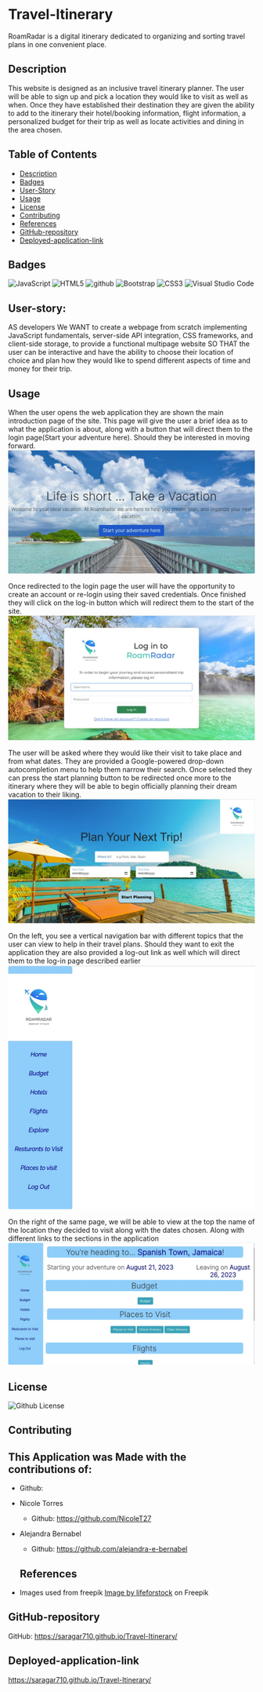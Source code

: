 # Travel-Itinerary
RoamRadar is a digital itinerary dedicated to organizing and sorting travel plans in one convenient place.

## Description

This website is designed as an inclusive travel itinerary planner. The user will be able to sign up and pick a location they would like to visit as well as when.
Once they have established their destination they are given the ability to add to the itinerary their hotel/booking information, flight information,
a personalized budget for their trip as well as locate activities and dining in the area chosen.

## Table of Contents
- [Description](#description)
- [Badges](#badges)
- [User-Story](#user-story)
- [Usage](#usage)
- [License](#license)
- [Contributing](#contributing)
- [References](#references)
- [GitHub-repository](#github-repository)
- [Deployed-application-link](#deployed-application-link)

## Badges
![JavaScript](https://img.shields.io/badge/JavaScript-yellow.svg)
![HTML5](https://img.shields.io/badge/html5-%23E34F26.svg?style=for-the-badge&logo=html5&logoColor=white)
![github](https://img.shields.io/badge/github-Profile-lightgrey.svg)
![Bootstrap](https://img.shields.io/badge/bootstrap-%238511FA.svg?style=for-the-badge&logo=bootstrap&logoColor=white)
![CSS3](https://img.shields.io/badge/css3-%231572B6.svg?style=for-the-badge&logo=css3&logoColor=white)
![Visual Studio Code](https://img.shields.io/badge/Visual%20Studio%20Code-0078d7.svg?style=for-the-badge&logo=visual-studio-code&logoColor=white)

## User-story:
AS developers
We WANT to create a webpage from scratch implementing JavaScript fundamentals, server-side API integration, CSS frameworks, and client-side storage, to provide a functional multipage website 
SO THAT the user can be interactive and have the ability to choose their location of choice and plan how they would like to spend different aspects of time and money for their trip.

## Usage

When the user opens the web application they are shown the main introduction page of the site. This page will give the user a brief idea as to what the application is about, along with a button that will direct them to the login page(Start your adventure here). Should they be interested in moving forward.
![Main intro/description page ](/images/intro-screenshot.jpg)

Once redirected to the login page the user will have the opportunity to create an account or re-login using their saved credentials. Once finished they will click on the log-in button which will redirect them to the start of the site.
![Log in page ](/images/login-page.jpg)

The user will be asked where they would like their visit to take place and from what dates. They are provided a Google-powered drop-down autocompletion menu to help them narrow their search. Once selected they can press the start planning button to be redirected once more to the itinerary where they will be able to begin officially planning their dream vacation to their liking.
![Pick a location page ](/images/location-page.jpg)

On the left, you see a vertical navigation bar with different topics that the user can view to help in their travel plans. Should they want to exit the application they are also provided a log-out link as well which will direct them to the log-in page described earlier
![navbar](/images/navigation-bar-screenshot.jpg)

On the right of the same page, we will be able to view at the top the name of the location they decided to visit along with the dates chosen. Along with different links to the sections in the application
![Itinerary](/images/itinerary.jpg)

## License
![Github License](https://img.shields.io/badge/License-MIT-blue.svg)

## Contributing
This Application was Made with the contributions of:
- 
  -  Github: 
- Nicole Torres 
    -  Github: https://github.com/NicoleT27
- Alejandra Bernabel 
    - Github: https://github.com/alejandra-e-bernabel
 
  ## References
- Images used from freepik
<a href="https://www.freepik.com/free-photo/beautiful-tropical-beach-sea_4123353.htm#query=landscape%20vacation&position=1&from_view=search&track=ais">Image by lifeforstock</a> on Freepik

## GitHub-repository
GitHub: https://saragar710.github.io/Travel-Itinerary/


## Deployed-application-link
https://saragar710.github.io/Travel-Itinerary/

